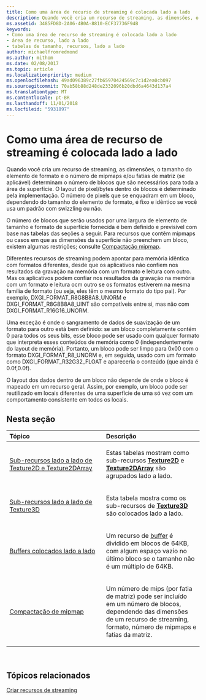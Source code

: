 ```yaml
---
title: Como uma área de recurso de streaming é colocada lado a lado
description: Quando você cria um recurso de streaming, as dimensões, o tamanho do elemento de formato e o número de mipmaps e/ou fatias de matriz (se aplicável) determinam o número de blocos que são necessários para toda a área de superfície.
ms.assetid: 3485FD8D-2A06-4B0A-8810-ECF37736F94B
keywords:
- Como uma área de recurso de streaming é colocada lado a lado
- área de recurso, lado a lado
- tabelas de tamanho, recursos, lado a lado
author: michaelfromredmond
ms.author: mithom
ms.date: 02/08/2017
ms.topic: article
ms.localizationpriority: medium
ms.openlocfilehash: 49ad096389c27fb65970424569c7c1d2ea0cb097
ms.sourcegitcommit: 70ab58b88d248de2332096b20dbd6a4643d137a4
ms.translationtype: MT
ms.contentlocale: pt-BR
ms.lasthandoff: 11/01/2018
ms.locfileid: "5931897"
---
```

# <a name="how-a-streaming-resources-area-is-tiled"></a>Como uma área de recurso de streaming é colocada lado a lado


Quando você cria um recurso de streaming, as dimensões, o tamanho do elemento de formato e o número de mipmaps e/ou fatias de matriz (se aplicável) determinam o número de blocos que são necessários para toda a área de superfície. O layout de pixel/bytes dentro de blocos é determinado pela implementação. O número de pixels que se enquadram em um bloco, dependendo do tamanho do elemento de formato, é fixo e idêntico se você usa um padrão com swizzling ou não.

O número de blocos que serão usados por uma largura de elemento de tamanho e formato de superfície fornecida é bem definido e previsível com base nas tabelas das seções a seguir. Para recursos que contêm mipmaps ou casos em que as dimensões da superfície não preenchem um bloco, existem algumas restrições; consulte [Compactação mipmap](mipmap-packing.md).

Diferentes recursos de streaming podem apontar para memória idêntica com formatos diferentes, desde que os aplicativos não confiem nos resultados da gravação na memória com um formato e leitura com outro. Mas os aplicativos podem confiar nos resultados da gravação na memória com um formato e leitura ocm outro se os formatos estiverem na mesma família de formato (ou seja, eles têm o mesmo formato do tipo pai). Por exemplo, DXGI\_FORMAT\_R8G8B8A8\_UNORM e DXGI\_FORMAT\_R8G8B8A8\_UINT são compatíveis entre si, mas não com DXGI\_FORMAT\_R16G16\_UNORM.

Uma exceção é onde o sangramento de dados de suavização de um formato para outro está bem definido: se um bloco completamente contém 0 para todos os seus bits, esse bloco pode ser usado com qualquer formato que interpreta esses conteúdos de memória como 0 (independentemente do layout de memória). Portanto, um bloco pode ser limpo para 0x00 com o formato DXGI\_FORMAT\_R8\_UNORM e, em seguida, usado com um formato como DXGI\_FORMAT\_R32G32\_FLOAT e apareceria o conteúdo (que ainda é 0.0f,0.0f).

O layout dos dados dentro de um bloco não depende de onde o bloco é mapeado em um recurso geral. Assim, por exemplo, um bloco pode ser reutilizado em locais diferentes de uma superfície de uma só vez com um comportamento consistente em todos os locais.

## <a name="span-idin-this-sectionspanin-this-section"></a><span id="in-this-section"></span>Nesta seção


<table>
<colgroup>
<col width="50%" />
<col width="50%" />
</colgroup>
<thead>
<tr class="header">
<th align="left">Tópico</th>
<th align="left">Descrição</th>
</tr>
</thead>
<tbody>
<tr class="odd">
<td align="left"><p><a href="texture2d-and-texture2darray-subresource-tiling.md">Sub-recursos lado a lado de Texture2D e Texture2DArray</a></p></td>
<td align="left"><p>Estas tabelas mostram como sub-recursos <a href="https://msdn.microsoft.com/library/windows/desktop/ff471525"><strong>Texture2D</strong></a> e <a href="https://msdn.microsoft.com/library/windows/desktop/ff471526"><strong>Texture2DArray</strong></a> são agrupados lado a lado.</p></td>
</tr>
<tr class="even">
<td align="left"><p><a href="texture3d-subresource-tiling.md">Sub-recursos lado a lado de Texture3D</a></p></td>
<td align="left"><p>Esta tabela mostra como os sub-recursos de <a href="https://msdn.microsoft.com/library/windows/desktop/ff471562"><strong>Texture3D</strong></a> são colocados lado a lado.</p></td>
</tr>
<tr class="odd">
<td align="left"><p><a href="buffer-tiling.md">Buffers colocados lado a lado</a></p></td>
<td align="left"><p>Um recurso de <a href="introduction-to-buffers.md">buffer</a> é dividido em blocos de 64KB, com algum espaço vazio no último bloco se o tamanho não é um múltiplo de 64KB.</p></td>
</tr>
<tr class="even">
<td align="left"><p><a href="mipmap-packing.md">Compactação de mipmap</a></p></td>
<td align="left"><p>Um número de mips (por fatia de matriz) pode ser incluído em um número de blocos, dependendo das dimensões de um recurso de streaming, formato, número de mipmaps e fatias da matriz.</p></td>
</tr>
</tbody>
</table>

 

## <a name="span-idrelated-topicsspanrelated-topics"></a><span id="related-topics"></span>Tópicos relacionados


[Criar recursos de streaming](creating-streaming-resources.md)

 

 




